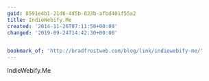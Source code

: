 ```yaml
---
guid: 8591e4b1-21d6-4d5b-823b-afbd401f55a2
title: IndieWebify.Me
created: '2014-11-26T07:11:50+00:00'
changed: '2019-09-24T14:42:30+00:00'


bookmark_of: 'http://bradfrostweb.com/blog/link/indiewebify-me/'
---
```



IndieWebify.Me
